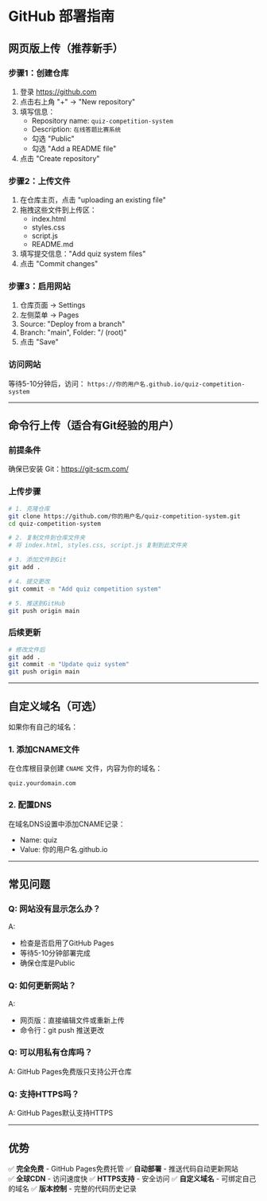# GitHub 部署指南

## 网页版上传（推荐新手）

### 步骤1：创建仓库
1. 登录 https://github.com
2. 点击右上角 "+" → "New repository"
3. 填写信息：
   - Repository name: `quiz-competition-system`
   - Description: `在线答题比赛系统`
   - 勾选 "Public"
   - 勾选 "Add a README file"
4. 点击 "Create repository"

### 步骤2：上传文件
1. 在仓库主页，点击 "uploading an existing file"
2. 拖拽这些文件到上传区：
   - index.html
   - styles.css
   - script.js
   - README.md
3. 填写提交信息："Add quiz system files"
4. 点击 "Commit changes"

### 步骤3：启用网站
1. 仓库页面 → Settings
2. 左侧菜单 → Pages
3. Source: "Deploy from a branch"
4. Branch: "main", Folder: "/ (root)"
5. 点击 "Save"

### 访问网站
等待5-10分钟后，访问：
`https://你的用户名.github.io/quiz-competition-system`

---

## 命令行上传（适合有Git经验的用户）

### 前提条件
确保已安装 Git：https://git-scm.com/

### 上传步骤
```bash
# 1. 克隆仓库
git clone https://github.com/你的用户名/quiz-competition-system.git
cd quiz-competition-system

# 2. 复制文件到仓库文件夹
# 将 index.html, styles.css, script.js 复制到此文件夹

# 3. 添加文件到Git
git add .

# 4. 提交更改
git commit -m "Add quiz competition system"

# 5. 推送到GitHub
git push origin main
```

### 后续更新
```bash
# 修改文件后
git add .
git commit -m "Update quiz system"
git push origin main
```

---

## 自定义域名（可选）

如果你有自己的域名：

### 1. 添加CNAME文件
在仓库根目录创建 `CNAME` 文件，内容为你的域名：
```
quiz.yourdomain.com
```

### 2. 配置DNS
在域名DNS设置中添加CNAME记录：
- Name: quiz
- Value: 你的用户名.github.io

---

## 常见问题

### Q: 网站没有显示怎么办？
A: 
- 检查是否启用了GitHub Pages
- 等待5-10分钟部署完成
- 确保仓库是Public

### Q: 如何更新网站？
A: 
- 网页版：直接编辑文件或重新上传
- 命令行：git push 推送更改

### Q: 可以用私有仓库吗？
A: GitHub Pages免费版只支持公开仓库

### Q: 支持HTTPS吗？
A: GitHub Pages默认支持HTTPS

---

## 优势

✅ **完全免费** - GitHub Pages免费托管
✅ **自动部署** - 推送代码自动更新网站  
✅ **全球CDN** - 访问速度快
✅ **HTTPS支持** - 安全访问
✅ **自定义域名** - 可绑定自己的域名
✅ **版本控制** - 完整的代码历史记录
